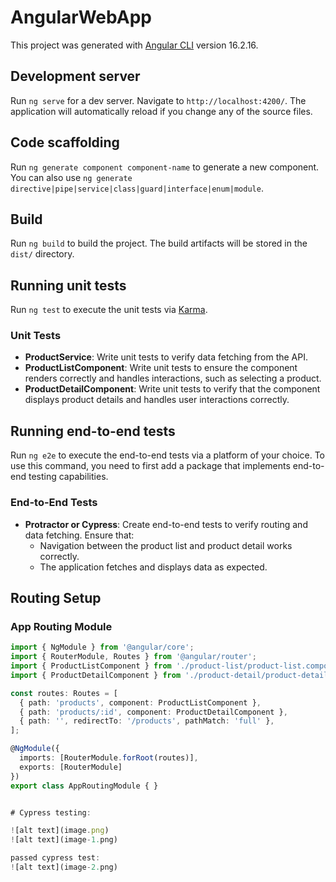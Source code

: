 # AngularWebApp

This project was generated with [Angular CLI](https://github.com/angular/angular-cli) version 16.2.16.

## Development server

Run `ng serve` for a dev server. Navigate to `http://localhost:4200/`. The application will automatically reload if you change any of the source files.

## Code scaffolding

Run `ng generate component component-name` to generate a new component. You can also use `ng generate directive|pipe|service|class|guard|interface|enum|module`.

## Build

Run `ng build` to build the project. The build artifacts will be stored in the `dist/` directory.

## Running unit tests

Run `ng test` to execute the unit tests via [Karma](https://karma-runner.github.io).

### Unit Tests

- **ProductService**: Write unit tests to verify data fetching from the API.
- **ProductListComponent**: Write unit tests to ensure the component renders correctly and handles interactions, such as selecting a product.
- **ProductDetailComponent**: Write unit tests to verify that the component displays product details and handles user interactions correctly.

## Running end-to-end tests

Run `ng e2e` to execute the end-to-end tests via a platform of your choice. To use this command, you need to first add a package that implements end-to-end testing capabilities.

### End-to-End Tests

- **Protractor or Cypress**: Create end-to-end tests to verify routing and data fetching. Ensure that:
  - Navigation between the product list and product detail works correctly.
  - The application fetches and displays data as expected.

## Routing Setup

### App Routing Module

```typescript
import { NgModule } from '@angular/core';
import { RouterModule, Routes } from '@angular/router';
import { ProductListComponent } from './product-list/product-list.component';
import { ProductDetailComponent } from './product-detail/product-detail.component';

const routes: Routes = [
  { path: 'products', component: ProductListComponent },
  { path: 'products/:id', component: ProductDetailComponent },
  { path: '', redirectTo: '/products', pathMatch: 'full' },
];

@NgModule({
  imports: [RouterModule.forRoot(routes)],
  exports: [RouterModule]
})
export class AppRoutingModule { }


# Cypress testing:

![alt text](image.png)
![alt text](image-1.png)

passed cypress test:
![alt text](image-2.png)